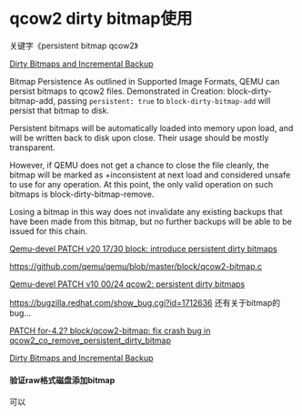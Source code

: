 # qcow2 dirty bitmap使用

关键字《persistent bitmap qcow2》

[Dirty Bitmaps and Incremental Backup](https://qemu-project.gitlab.io/qemu/interop/bitmaps.html)

Bitmap Persistence
As outlined in Supported Image Formats, QEMU can persist bitmaps to qcow2 files. Demonstrated in Creation: block-dirty-bitmap-add, passing `persistent: true` to `block-dirty-bitmap-add` will persist that bitmap to disk.

Persistent bitmaps will be automatically loaded into memory upon load, and will be written back to disk upon close. Their usage should be mostly transparent.

However, if QEMU does not get a chance to close the file cleanly, the bitmap will be marked as +inconsistent at next load and considered unsafe to use for any operation. At this point, the only valid operation on such bitmaps is block-dirty-bitmap-remove.

Losing a bitmap in this way does not invalidate any existing backups that have been made from this bitmap, but no further backups will be able to be issued for this chain.

[Qemu-devel PATCH v20 17/30 block: introduce persistent dirty bitmaps](https://patchew.org/QEMU/20170602112158.232757-1-vsementsov@virtuozzo.com/20170602112158.232757-18-vsementsov@virtuozzo.com/)

https://github.com/qemu/qemu/blob/master/block/qcow2-bitmap.c

[Qemu-devel PATCH v10 00/24 qcow2: persistent dirty bitmaps](https://lists.gnu.org/archive/html/qemu-devel/2016-12/msg02981.html)

https://bugzilla.redhat.com/show_bug.cgi?id=1712636
还有关于bitmap的bug...

[PATCH for-4.2? block/qcow2-bitmap: fix crash bug in qcow2_co_remove_persistent_dirty_bitmap](https://lore.kernel.org/all/ec3c0262-2c21-3973-702a-35f3a097e8c2@virtuozzo.com/T/)

[Dirty Bitmaps and Incremental Backup](https://kashyapc.fedorapeople.org/QEMU-Docs/_build/html/docs/interop/bitmaps.html)

#### 验证raw格式磁盘添加bitmap

可以
